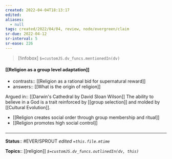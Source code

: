 ```yaml
---
created: 2022-04-04T18:13:17 
edited: 
aliases:
  - null
tags: created/2022/04/04, review, node/evergreen/claim
sr-due: 2022-04-12
sr-interval: 5
sr-ease: 226
---
```

> [!infobox]
`$=customJS.dv_funcs.mentionedIn(dv)`

#### [[Religion as a group level adaptation]] 

- contrasts:: [[Religion as a rational bid for supernatural reward]]
- answers:: [[What is the origin of religion]] 

Argued in:: [[Darwin's Cathedral by David Sloan Wilson]]
The ability to believe in a God is a trait reinforced by [[group selection]] and molded by [[Cultural Evolution]].

- [[Religion creates social order through group membership and ritual]]
- [[Religion promotes high social control]]

### <hr class="footnote"/>

**Status**:: #EVER/SPROUT
*edited `=this.file.mtime`*

**Topics**:: [[religion]]
*`$=customJS.dv_funcs.outlinedIn(dv, this)`*
